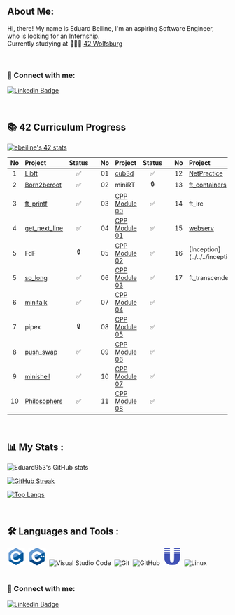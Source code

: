 

<!--
**Eduard953/Eduard953** is a ✨ _special_ ✨ repository because its `README.md` (this file) appears on your GitHub profile.

Here are some ideas to get you started:

- 🔭 I’m currently working on ...
- 🌱 I’m currently learning ...
- 👯 I’m looking to collaborate on ...
- 🤔 I’m looking for help with ...
- 💬 Ask me about ...
- 📫 How to reach me: ...
- 😄 Pronouns: ...
- ⚡ Fun fact: ...
-->

## About Me:
Hi, there! My name is Eduard Beiline, I'm an aspiring Software Engineer, who is looking for an Internship. \
Currently studying at 👨🏻‍💻 [42 Wolfsburg](https://42wolfsburg.de/)

<br />

### :link: Connect with me:

[![Linkedin Badge](https://img.shields.io/badge/-Eduard_Beiline-blue?style=flat&logo=Linkedin&logoColor=white)](https://www.linkedin.com/in/eduardbeiline)

<br />

## 📚 42 Curriculum Progress

[![ebeiline's 42 stats](https://badge42.vercel.app/api/v2/cl3g3rmvh003109l5b540dua1/stats?cursusId=21&coalitionId=149)](https://github.com/JaeSeoKim/badge42)

| No  | Project                                    | Status |   | No  | Project       | Status |   | No  | Project                        | Status |
| :-: | :----------------------------------------- | :----: | - | :-: | :------------ | :----: | - | :-: | :----------------------------- | :----: |
| 1   | [Libft](../../../libft)                    | ✅     |   | 01  | [cub3d](../../../cub3d)         | ✅     |   | 12  | [NetPractice](../../../netpractice)                    | ✅      |
| 2   | [Born2beroot](../../../b2br)               | ✅     |   | 02  | miniRT        | 🔒     |   | 13  | [ft_containers](../../../ft_containers)                  | 🛠      |
| 3   | [ft_printf](../../../ft_printf)            | ✅     |   | 03  | [CPP Module 00](../../../cpp/tree/main/cp00) | ✅     |   | 14  | ft_irc                         | 🔒      |
| 4   | [get_next_line](../../../get_next_line)    | ✅     |   | 04  | [CPP Module 01](../../../cpp/tree/main/cp01) | ✅     |   | 15  | [webserv](../../../webserv)                        | ✅      |
| 5   | FdF                                        | 🔒     |   | 05  | [CPP Module 02](../../../cpp/tree/main/cp02) | ✅     |   | 16  | [Inception] (../../../inception)                      | ✅      |
| 5   | [so_long](../../../so_long)                | ✅     |   | 06  | [CPP Module 03](../../../cpp/tree/main/cp03) | ✅     |   | 17  | ft_transcendence               | 🛠     |
| 6   | [minitalk](../../../minitalk)              | ✅     |   | 07  | [CPP Module 04](../../../cpp/tree/main/cp04) | ✅     |   |     |                                |         |
| 7   |  pipex                                     | 🔒     |   | 08  | [CPP Module 05](../../../cpp/tree/main/cp05) | ✅     |   |     |                                |         |
| 8   | [push_swap](../../../push_swap)            | ✅     |   | 09  | [CPP Module 06](../../../cpp/tree/main/cp06) | ✅     |   |     |                                |         |
| 9   |  [minishell](../../../minishell)           | ✅     |   | 10  | [CPP Module 07](../../../cpp/tree/main/cp07) | ✅     |   |     |                                |         |
| 10  |  [Philosophers](../../../philosophers)     | ✅     |   | 11  | [CPP Module 08](../../../cpp/tree/main/cp08) | ✅     |   |     |                                |         |

<br />

## 📊 My Stats :
![Eduard953's GitHub stats](https://github-readme-stats.vercel.app/api?username=Eduard953&hide=contribs,prs&show_icons=true&theme=vue-dark)

[![GitHub Streak](http://github-readme-streak-stats.herokuapp.com?user=Eduard953&theme=vue-dark&background=000000)](https://git.io/streak-stats)

[![Top Langs](https://github-readme-stats.vercel.app/api/top-langs/?username=Eduard953&hide=jupyter%20notebook&layout=compact&theme=vue-dark)](https://github.com/anuraghazra/github-readme-stats)

<br />

## :hammer_and_wrench: Languages and Tools :

<div>
  <img src="https://github.com/devicons/devicon/blob/master/icons/c/c-original.svg"  title="C" alt="C" width="40" height="40"/>&nbsp;
  <img src="https://github.com/devicons/devicon/blob/master/icons/cplusplus/cplusplus-original.svg" title="C++" alt="C++" width="40" height="40"/>&nbsp;
  <img src="https://cdn.jsdelivr.net/gh/devicons/devicon/icons/vscode/vscode-original.svg" title="Visual Studio Code" alt="Visual Studio Code" width="40" height="40"/>&nbsp;
  <img src="https://cdn.jsdelivr.net/gh/devicons/devicon/icons/git/git-original.svg" title="Git" alt="Git" width="40" height="40"/>&nbsp;
  <img src="https://user-images.githubusercontent.com/3369400/139448065-39a229ba-4b06-434b-bc67-616e2ed80c8f.png" title="GitHub" alt="GitHub" width="40" height="40"/>&nbsp;
  <img src="https://github.com/devicons/devicon/blob/master/icons/unix/unix-original.svg" title="Unix" alt="Unix" width="40" height="40"/>&nbsp;
  <img src="https://img.icons8.com/color/48/000000/linux--v2.png" title="Linux" alt="Linux" width="40" height="40"/>&nbsp;
<div>

<br />

### :link: Connect with me:

[![Linkedin Badge](https://img.shields.io/badge/-Eduard_Beiline-blue?style=flat&logo=Linkedin&logoColor=white)](https://www.linkedin.com/in/eduardbeiline)

